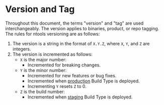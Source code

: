 # Version and Tag

Throughout this document, the terms "version" and "tag" are used interchangeably. The version applies to binaries, product, or repo tagging. The rules for ntools versioning are as follows:

1. The version is a string in the format of `X.Y.Z`, where `X`, `Y`, and `Z` are integers.
2. The version is incremented as follows:
    - `X` is the major number:
      - Incremented for breaking changes.
    - `Y` is the minor number:
      - Incremented for new features or bug fixes.
      - Incremented when [production](buildtypes.md#production) Build Type is deployed.
      - Incrementing `Y` resets `Z` to 0.
    - `Z` is the build number:
        - Incremented when [staging](buildtypes.md#staging) Build Type is deployed.